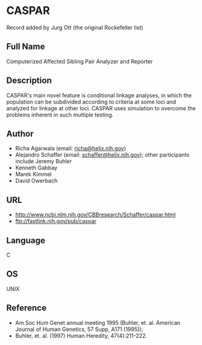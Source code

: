 # CASPAR
Record added by Jurg Ott (the original Rockefeller list)

## Full Name
Computerized Affected Sibling Pair Analyzer and Reporter

## Description
CASPAR's main novel feature is conditional linkage analyses, in which the population can be subdivided according to criteria at some loci and analyzed for linkage at other loci. CASPAR uses simulation to overcome the problems inherent in such multiple testing.

## Author
* Richa Agarwala (email: richa@helix.nih.gov)
* Alejandro Schaffer (email: schaffer@helix.nih.gov); other participants include Jeremy Buhler
* Kenneth Gabbay
* Marek Kimmel
* David Owerbach

## URL
* http://www.ncbi.nlm.nih.gov/CBBresearch/Schaffer/caspar.html
* ftp://fastlink.nih.gov/pub/caspar

## Language
C

## OS
UNIX

## Reference
* Am Soc Hum Genet annual meeting 1995 (Buhler, et. al. American Journal of Human Genetics, 57 Supp, A171 (1995));
* Buhler, et. al. (1997) Human Heredity, 47(4):211-222.